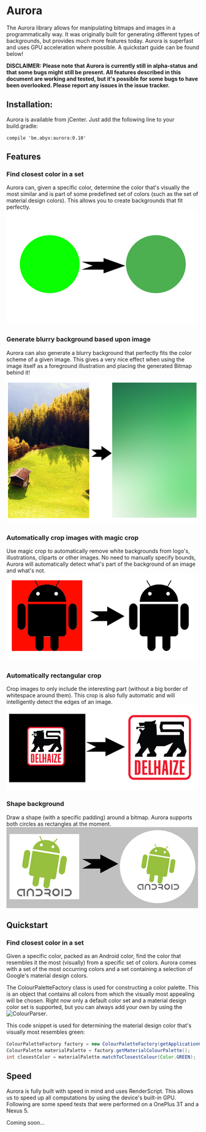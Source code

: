 # Aurora
The Aurora library allows for manipulating bitmaps and images in a programmatically way. It was originally built for generating different types of backgrounds, but provides much more features today. Aurora is superfast and uses GPU acceleration where possible. A quickstart guide can be found below!

**DISCLAIMER: Please note that Aurora is currently still in alpha-status and that some bugs might still be present. All features described in this document are working and tested, but it's possible for some bugs to have been overlooked. Please report any issues in the issue tracker.**

## Installation:
Aurora is available from jCenter. Just add the following line to your build.gradle:

```
compile 'be.abyx:aurora:0.10'
```

## Features
###  Find closest color in a set
Aurora can, given a specific color, determine the color that's visually the most similar and is part of some predefined set of colors (such as the set of material design colors). This allows you to create backgrounds that fit perfectly.
![Closest color](https://raw.githubusercontent.com/AbyxBelgium/Aurora/master/documentation/readme/color_matcher.png)
### Generate blurry background based upon image
Aurora can also generate a blurry background that perfectly fits the color scheme of a given image. This gives a very nice effect when using the image itself as a foreground illustration and placing the generated Bitmap behind it!
![Generate blurry background](https://raw.githubusercontent.com/AbyxBelgium/Aurora/master/documentation/readme/blurry_background_generation.png)
### Automatically crop images with magic crop
Use magic crop to automatically remove white backgrounds from logo's, illustrations, cliparts or other images. No need to manually specify bounds, Aurora will automatically detect what's part of the background of an image and what's not.
![Magic crop](https://raw.githubusercontent.com/AbyxBelgium/Aurora/master/documentation/readme/magic_crop.png)
### Automatically rectangular crop
Crop images to only include the interesting part (without a big border of whitespace around them). This crop is also fully automatic and will intelligently detect the edges of an image.
![Magic crop](https://raw.githubusercontent.com/AbyxBelgium/Aurora/master/documentation/readme/crop_rectangular.png)
### Shape background
Draw a shape (with a specific padding) around a bitmap. Aurora supports both circles as rectangles at the moment.
![Magic crop](https://raw.githubusercontent.com/AbyxBelgium/Aurora/master/documentation/readme/render_shape.png)
## Quickstart
### Find closest color in a set
Given a specific color, packed as an Android color, find the color that resembles it the most (visually) from a specific set of colors. Aurora comes with a set of the most occurring colors and a set containing a selection of Google's material design colors.

The ColourPaletteFactory class is used for constructing a color palette. This is an object that contains all colors from which the visually most appealing will be chosen. Right now only a default color set and a material design color set is supported, but you can always add your own by using the ![ColourParser](https://github.com/AbyxBelgium/Aurora/wiki/ColourParser).

This code snippet is used for determining the material design color that's visually most resembles green:
```java
ColourPaletteFactory factory = new ColourPaletteFactory(getApplicationContext());
ColourPalette materialPalette = factory.getMaterialColourPalette();
int closestColor = materialPalette.matchToClosestColour(Color.GREEN);
```

## Speed
Aurora is fully built with speed in mind and uses RenderScript. This allows us to speed up all computations by using the device's built-in GPU. Following are some speed tests that were performed on a OnePlus 3T and a Nexus 5.

Coming soon...
